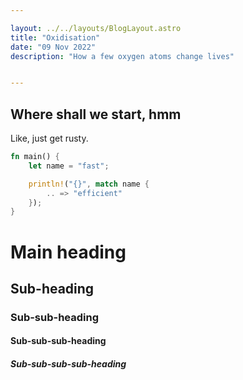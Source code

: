 ```yaml
---

layout: ../../layouts/BlogLayout.astro
title: "Oxidisation" 
date: "09 Nov 2022"
description: "How a few oxygen atoms change lives"


---
```


## Where shall we start, hmm
Like, just get rusty.

```rust
fn main() {
    let name = "fast";

    println!("{}", match name {
        .. => "efficient"
    });
}
```

# Main heading
## Sub-heading
### Sub-sub-heading
#### Sub-sub-sub-heading
##### Sub-sub-sub-sub-heading
